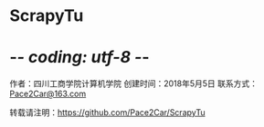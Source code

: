 # ScrapyTu
# -*- coding: utf-8 -*-

作者：四川工商学院计算机学院
创建时间：2018年5月5日
联系方式：Pace2Car@163.com


转载请注明：https://github.com/Pace2Car/ScrapyTu
